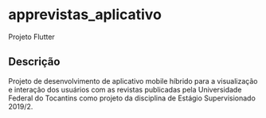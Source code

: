 # apprevistas_aplicativo

Projeto Flutter

## Descrição
Projeto de desenvolvimento de aplicativo mobile híbrido para a visualização e interação dos usuários com as revistas publicadas pela Universidade Federal do Tocantins como projeto da disciplina de Estágio Supervisionado 2019/2.
